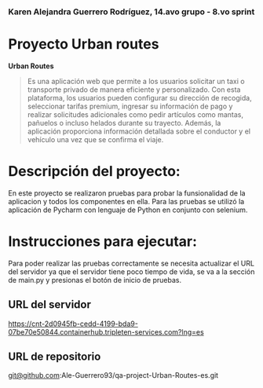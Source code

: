 ### Karen Alejandra Guerrero Rodríguez, 14.avo grupo - 8.vo sprint

# Proyecto Urban routes
**Urban Routes** 
>Es una aplicación web que permite a los usuarios solicitar un taxi o transporte privado de manera eficiente y personalizado. Con esta plataforma,
>los usuarios pueden configurar su dirección de recogida, seleccionar tarifas premium, ingresar su información de pago y realizar solicitudes adicionales
>como pedir artículos como mantas, pañuelos o incluso helados durante su trayecto. Además, la aplicación proporciona información detallada sobre el conductor y
>el vehículo una vez que se confirma el viaje.

# Descripción del proyecto:
En este proyecto se realizaron pruebas para probar la funsionalidad de la aplicacion y todos los componentes en ella.
Para las pruebas se utilizó la aplicación de Pycharm con lenguaje de Python en conjunto con selenium.

# Instrucciones para ejecutar:
Para poder realizar las pruebas correctamente se necesita actualizar el URL del servidor ya que el servidor tiene poco tiempo de vida, 
se va a la sección de main.py y presionas el botón de inicio de pruebas.

## URL del servidor
https://cnt-2d0945fb-cedd-4199-bda9-07be70e50844.containerhub.tripleten-services.com?lng=es
## URL de repositorio
git@github.com:Ale-Guerrero93/qa-project-Urban-Routes-es.git


